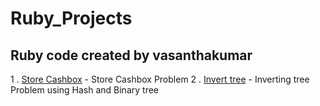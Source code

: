 # Ruby_Projects

## Ruby code created by vasanthakumar

1 . [Store Cashbox](https://github.com/vasanthakumar-a/Ruby_Projects/tree/master/Store_Cashbox/) - Store Cashbox Problem
2 . [Invert tree](https://github.com/vasanthakumar-a/Ruby_Projects/tree/master/Invert_tree) - Inverting tree Problem using Hash and Binary tree
